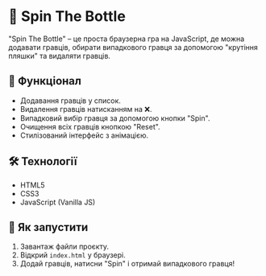 # 🎉 Spin The Bottle

"Spin The Bottle" – це проста браузерна гра на JavaScript, де можна додавати гравців, обирати випадкового гравця за допомогою "крутіння пляшки" та видаляти гравців.

## 🚀 Функціонал
- Додавання гравців у список.
- Видалення гравців натисканням на ❌.
- Випадковий вибір гравця за допомогою кнопки "Spin".
- Очищення всіх гравців кнопкою "Reset".
- Стилізований інтерфейс з анімацією.

## 🛠️ Технології
- HTML5
- CSS3
- JavaScript (Vanilla JS)

## 📜 Як запустити
1. Завантаж файли проєкту.
2. Відкрий `index.html` у браузері.
3. Додай гравців, натисни "Spin" і отримай випадкового гравця!


